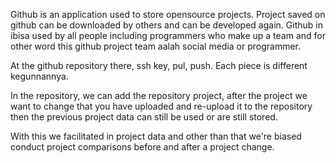 Github is an application used to store opensource projects. Project saved on github can be downloaded by others and can be developed again. Github in ibisa used by all people including programmers who make up a team and for other word this github project team aalah social media or programmer.

At the github repository there, ssh key, pul, push. Each piece is different kegunnannya.

In the repository, we can add the repository project, after the project we want to change that you have uploaded and re-upload it to the repository then the previous project data can still be used or are still stored.

With this we facilitated in  project data and other than that we&#39;re biased conduct project comparisons before and after a project change.